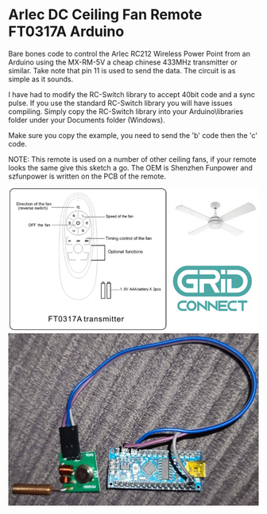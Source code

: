 # Arlec DC Ceiling Fan Remote FT0317A Arduino
Bare bones code to control the Arlec RC212 Wireless Power Point from an Arduino using the MX-RM-5V a cheap chinese 433MHz transmitter or similar. Take note that pin 11 is used to send the data. The circuit is as simple as it sounds.

I have had to modify the RC-Switch library to accept 40bit code and a sync pulse. If you use the standard RC-Switch library you will have issues compiling. Simply copy the RC-Switch library into your Arduino\libraries folder under your Documents folder (Windows).

Make sure you copy the example, you need to send the 'b' code then the 'c' code.

NOTE: This remote is used on a number of other ceiling fans, if your remote looks the same give this sketch a go. The OEM is Shenzhen Funpower and szfunpower is written on the PCB of the remote. 

![FT0317A image](FT0317A.png?raw=true "FT0317A Image")
![Circuit image](Circuit.jpg?raw=true "Circuit Image")

